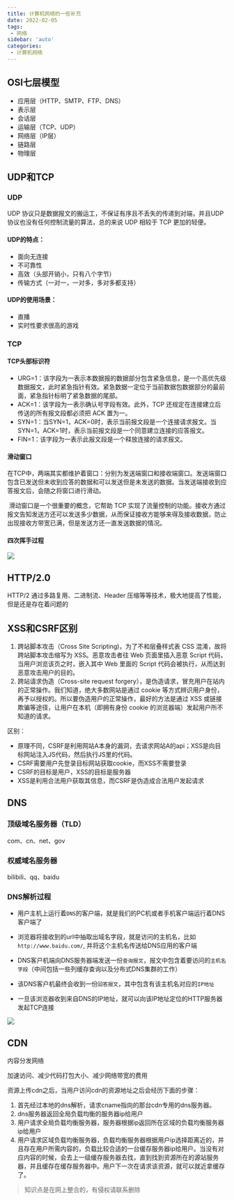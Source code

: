 ```yaml
---
title: 计算机网络的一些补充
date: 2022-02-05
tags:
 - 网络
sidebar: 'auto'
categories:
 - 计算机网络
---
```


## OSI七层模型

+ 应用层（HTTP、SMTP、FTP、DNS）
+ 表示层
+ 会话层
+ 运输层（TCP、UDP）
+ 网络层（IP层）
+ 链路层
+ 物理层

## UDP和TCP

### UDP

UDP 协议只是数据报文的搬运工，不保证有序且不丢失的传递到对端，并且UDP 协议也没有任何控制流量的算法，总的来说 UDP 相较于 TCP 更加的轻便。

#### UDP的特点：

+ 面向无连接
+ 不可靠性
+ 高效（头部开销小，只有八个字节）
+ 传输方式（一对一，一对多，多对多都支持）

#### UDP的使用场景：

+ 直播
+ 实时性要求很高的游戏

### TCP

#### TCP头部标识符

+ URG=1：该字段为一表示本数据报的数据部分包含紧急信息，是一个高优先级数据报文，此时紧急指针有效。紧急数据一定位于当前数据包数据部分的最前面，紧急指针标明了紧急数据的尾部。
+ ACK=1：该字段为一表示确认号字段有效。此外，TCP 还规定在连接建立后传送的所有报文段都必须把 ACK 置为一。
+ SYN=1：当SYN=1，ACK=0时，表示当前报文段是一个连接请求报文。当SYN=1，ACK=1时，表示当前报文段是一个同意建立连接的应答报文。
+ FIN=1：该字段为一表示此报文段是一个释放连接的请求报文。

#### 滑动窗口

​		在TCP中，两端其实都维护着窗口：分别为发送端窗口和接收端窗口。发送端窗口包含已发送但未收到应答的数据和可以发送但是未发送的数据。当发送端接收到应答报文后，会随之将窗口进行滑动。

​		滑动窗口是一个很重要的概念，它帮助 TCP 实现了流量控制的功能。接收方通过报文告知发送方还可以发送多少数据，从而保证接收方能够来得及接收数据，防止出现接收方带宽已满，但是发送方还一直发送数据的情况。

#### 四次挥手过程

![](https://.com/ekzodia_lty/blog-image/raw/master/img/20220204233449.png)

## HTTP/2.0

HTTP/2 通过多路复用、二进制流、Header 压缩等等技术，极大地提高了性能，但是还是存在着问题的

## XSS和CSRF区别

1. 跨站脚本攻击（Cross Site Scripting)，为了不和层叠样式表 CSS 混淆，故将跨站脚本攻击缩写为 XSS。恶意攻击者往 Web 页面里插入恶意 Script 代码，当用户浏览该页之时，嵌入其中 Web 里面的 Script 代码会被执行，从而达到恶意攻击用户的目的。
2. 跨站请求伪造（Cross-site request forgery），是伪造请求，冒充用户在站内的正常操作。我们知道，绝大多数网站是通过 cookie 等方式辨识用户身份，再予以授权的。所以要伪造用户的正常操作，最好的方法是通过 XSS 或链接欺骗等途径，让用户在本机（即拥有身份 cookie 的浏览器端）发起用户所不知道的请求。

区别：

- 原理不同，CSRF是利用网站A本身的漏洞，去请求网站A的api；XSS是向目标网站注入JS代码，然后执行JS里的代码。
- CSRF需要用户先登录目标网站获取cookie，而XSS不需要登录
- CSRF的目标是用户，XSS的目标是服务器
- XSS是利用合法用户获取其信息，而CSRF是伪造成合法用户发起请求

## DNS

### 顶级域名服务器（TLD）

com、cn、net、gov

### 权威域名服务器

bilibili、qq、baidu

### DNS解析过程

+ 用户主机上运行着`DNS`的客户端，就是我们的PC机或者手机客户端运行着DNS客户端了

+ 浏览器将接收到的url中抽取出域名字段，就是访问的主机名，比如`http://www.baidu.com/`, 并将这个主机名传送给DNS应用的客户端

+ DNS客户机端向DNS服务器端发送一份`查询报文`，报文中包含着要访问的`主机名字段`（中间包括一些列缓存查询以及分布式DNS集群的工作）

+ 该DNS客户机最终会收到一份`回答报文`，其中包含有该主机名对应的`IP地址`

+ 一旦该浏览器收到来自DNS的IP地址，就可以向该IP地址定位的HTTP服务器发起TCP连接

![](https://.com/ekzodia_lty/blog-image/raw/master/img/20220204234852.png)

## CDN

内容分发网络

加速访问、减少代码打包大小、减少网络带宽的费用

资源上传cdn之后，当用户访问cdn的资源地址之后会经历下面的步骤：

1. 首先经过本地的dns解析，请求cname指向的那台cdn专用的dns服务器。
2. dns服务器返回全局负载均衡的服务器ip给用户
3. 用户请求全局负载均衡服务器，服务器根据ip返回所在区域的负载均衡服务器ip给用户
4. 用户请求区域负载均衡服务器，负载均衡服务器根据用户ip选择距离近的，并且存在用户所需内容的，负载比较合适的一台缓存服务器ip给用户。当没有对应内容的时候，会去上一级缓存服务器去找，直到找到资源所在的源站服务器，并且缓存在缓存服务器中。用户下一次在请求该资源，就可以就近拿缓存了。

> 知识点是在网上整合的，有侵权请联系删除